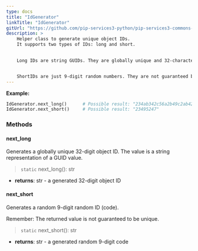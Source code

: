 ```yaml
---
type: docs
title: "IdGenerator"
linkTitle: "IdGenerator"
gitUrl: "https://github.com/pip-services3-python/pip-services3-commons-python"
description: > 
    Helper class to generate unique object IDs.
    It supports two types of IDs: long and short.
 

    Long IDs are string GUIDs. They are globally unique and 32-character long.


    ShortIDs are just 9-digit random numbers. They are not guaranteed be unique.
---
```


**Example:**
```python
IdGenerator.next_long()      # Possible result: "234ab342c56a2b49c2ab42bf23ff991ac"
IdGenerator.next_short()     # Possible result: "23495247"
```

### Methods


#### next_long
Generates a globally unique 32-digit object ID.
The value is a string representation of a GUID value.

> `static` next_long(): str

- **returns**: str - a generated 32-digit object ID


#### next_short
Generates a random 9-digit random ID (code).

Remember: The returned value is not guaranteed to be unique.

> `static` next_short(): str

- **returns**: str - a generated random 9-digit code